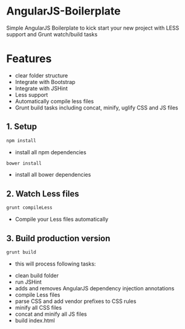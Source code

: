# AngularJS-Boilerplate
Simple AngularJS Boilerplate to kick start your new project with LESS support and Grunt watch/build tasks

# Features
* clear folder structure
* Integrate with Bootstrap
* Integrate with JSHint
* Less support
* Automatically compile less files
* Grunt build tasks including concat, minify, uglify CSS and JS files

## 1. Setup
```bash
npm install
```
- install all npm dependencies
```bash
bower install
```
- install all bower dependencies

## 2. Watch Less files
```bash
grunt compileLess
```
- Compile your Less files automatically

## 3. Build production version
```bash
grunt build
```
- this will process following tasks:
* clean build folder
* run JSHint
* adds and removes AngularJS dependency injection annotations
* compile Less files
* parse CSS and add vendor prefixes to CSS rules
* minify all CSS files
* concat and minify all JS files
* build index.html

